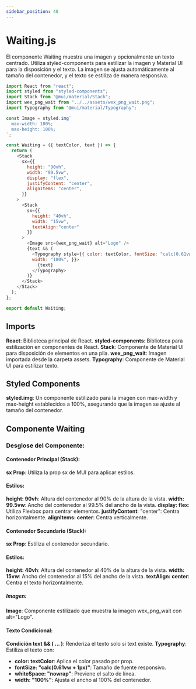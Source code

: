 ```yaml
---
sidebar_position: 48
---
```


# Waiting.js

El componente Waiting muestra una imagen y opcionalmente un texto centrado. Utiliza styled-components para estilizar la imagen y Material UI para la disposición y el texto. La imagen se ajusta automáticamente al tamaño del contenedor, y el texto se estiliza de manera responsiva.

```js
import React from "react";
import styled from "styled-components";
import Stack from "@mui/material/Stack";
import wex_png_wait from "../../assets/wex_png_wait.png";
import Typography from "@mui/material/Typography";

const Image = styled.img`
  max-width: 100%;
  max-height: 100%;
`;

const Waiting = ({ textColor, text }) => {
  return (
    <Stack
      sx={{
        height: "90vh",
        width: "99.5vw",
        display: "flex",
        justifyContent: "center",
        alignItems: "center",
      }}
    >
      <Stack
        sx={{
          height: "40vh",
          width: "15vw",
          textAlign:"center"
        }}
      >
        <Image src={wex_png_wait} alt="Logo" />
        {text && ( 
          <Typography style={{ color: textColor, fontSize: "calc(0.61vw + 1px)", whiteSpace: "nowrap", 
          width: "100%", }}>
            {text}
          </Typography>
        )}
      </Stack>
    </Stack>
  );
};

export default Waiting;
```

## Imports

**React**: Biblioteca principal de React.
**styled-components**: Biblioteca para estilización en componentes de React.
**Stack**: Componente de Material UI para disposición de elementos en una pila.
**wex_png_wait**: Imagen importada desde la carpeta assets.
**Typography**: Componente de Material UI para estilizar texto.

## Styled Components

**styled.img**: Un componente estilizado para la imagen con max-width y max-height establecidos a 100%, asegurando que la imagen se ajuste al tamaño del contenedor.

## Componente Waiting

### Desglose del Componente:

#### Contenedor Principal (Stack):

**sx Prop**: Utiliza la prop sx de MUI para aplicar estilos.

#### Estilos:

**height: 90vh**: Altura del contenedor al 90% de la altura de la vista.
**width: 99.5vw**: Ancho del contenedor al 99.5% del ancho de la vista.
**display: flex**: Utiliza Flexbox para centrar elementos.
**justifyContent**: "center": Centra horizontalmente.
**alignItems: center**: Centra verticalmente.

#### Contenedor Secundario (Stack):

**sx Prop**: Estiliza el contenedor secundario.

#### Estilos:

**height: 40vh**: Altura del contenedor al 40% de la altura de la vista.
**width: 15vw**: Ancho del contenedor al 15% del ancho de la vista.
**textAlign: center**: Centra el texto horizontalmente.

##### Imagen:

**Image**: Componente estilizado que muestra la imagen wex_png_wait con alt="Logo".

#### Texto Condicional:

**Condición text && ( ... )**: Renderiza el texto solo si text existe.
**Typography**: Estiliza el texto con:

- **color: textColor**: Aplica el color pasado por prop.
- **fontSize: "calc(0.61vw + 1px)"**: Tamaño de fuente responsivo.
- **whiteSpace: "nowrap"**: Previene el salto de línea.
- **width: "100%"**: Ajusta el ancho al 100% del contenedor.